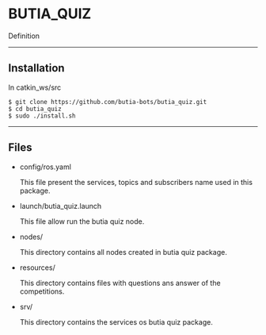 # BUTIA_QUIZ

Definition

----
## Installation

In catkin_ws/src
~~~
$ git clone https://github.com/butia-bots/butia_quiz.git
$ cd butia_quiz
$ sudo ./install.sh
~~~

----
## Files


- config/ros.yaml

    This file present the services, topics and subscribers name used in this package.

- launch/butia_quiz.launch

    This file allow run the butia quiz node.

- nodes/

    This directory contains all nodes created in butia quiz package.

- resources/

    This directory contains files with questions ans answer of the competitions.

- srv/
  
    This directory contains the services os butia quiz package.